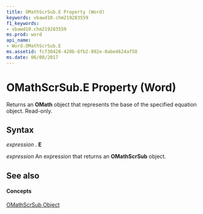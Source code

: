 ```yaml
---
title: OMathScrSub.E Property (Word)
keywords: vbawd10.chm219283559
f1_keywords:
- vbawd10.chm219283559
ms.prod: word
api_name:
- Word.OMathScrSub.E
ms.assetid: fcf30428-420b-6fb2-892e-0abe4624af58
ms.date: 06/08/2017
---
```



# OMathScrSub.E Property (Word)

Returns an  **OMath** object that represents the base of the specified equation object. Read-only.


## Syntax

 _expression_ . **E**

 _expression_ An expression that returns an **OMathScrSub** object.


## See also


#### Concepts


[OMathScrSub Object](omathscrsub-object-word.md)

